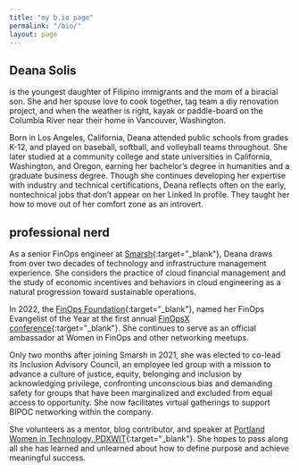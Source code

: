 ```yaml
---
title: "my b.io page"
permalink: "/bio/"
layout: page
---
```



## Deana Solis 
is the youngest daughter of Filipino immigrants and the mom of a biracial son. She and her spouse love to cook together, tag team a diy renovation project, and when the weather is right, kayak or paddle-board on the Columbia River near their home in Vancouver, Washington. 

Born in Los Angeles, California, Deana attended public schools from grades K-12, and played on baseball, softball, and volleyball teams throughout. She later studied at a community college and state universities in California, Washington, and Oregon, earning her bachelor’s degree in humanities and a graduate business degree. Though she continues developing her expertise with industry and technical certifications, Deana reflects often on the early, nontechnical jobs that don’t appear on her Linked In profile. They taught her how to move out of her comfort zone as an introvert. 

## professional nerd

As a senior FinOps engineer at [Smarsh](https://www.smarsh.com/){:target="_blank"}, Deana draws from over two decades of technology and infrastructure management experience. She considers the practice of cloud financial management and the study of economic incentives and behaviors in cloud engineering as a natural progression toward sustainable operations.

In 2022, the [FinOps Foundation](https://www.finops.org/introduction/what-is-finops/){:target="_blank"}, named her FinOps Evangelist of the Year at the first annual [FinOpsX conference](https://youtu.be/-It8MhfTdmQ?t=1116){:target="_blank"}. She continues to serve as an official ambassador at Women in FinOps and other networking meetups. 

Only two months after joining Smarsh in 2021, she was elected to co-lead its Inclusion Advisory Council, an employee led group with a mission to advance a culture of justice, equity, belonging and inclusion by acknowledging privilege, confronting unconscious bias and demanding safety for groups that have been marginalized and excluded from equal access to opportunity. She now facilitates virtual gatherings to support BIPOC networking within the company.

She volunteers as a mentor, blog contributor, and speaker at [Portland Women in Technology, PDXWIT](https://www.pdxwit.org/){:target="_blank"}. She hopes to pass along all she has learned and unlearned about how to define purpose and achieve meaningful success. 
